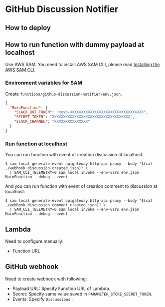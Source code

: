 # GitHub Discussion Notifier

## How to deploy

## How to run function with dummy payload at localhost

Use AWS SAM. You need to install AWS SAM CLI, please read [Installing the AWS SAM CLI](https://docs.aws.amazon.com/serverless-application-model/latest/developerguide/serverless-sam-cli-install.html).

### Environment variables for SAM

Create `functions/github-discussion-notifier/env.json`.

```json
{
  "MainFunction": {
    "SLACK_BOT_TOKEN": "xoxb-XXXXXXXXXXXXXXXXXXXXXXXXXXXXXXXXX",
    "SECRET_TOKEN": "XXXXXXXXXXXXXXXXXXXXXXXXXXXXXXXXXXX",
    "SLACK_CHANNEL": "XXXXXXXXXXXXXXX"
  }
}
```

### Run function at localhost

You can run function with event of creation discussion at localhost:

```
$ sam local generate-event apigateway http-api-proxy --body "$(cat ./webhook_discussion_created.json)" \
  | SAM_CLI_TELEMETRY=0 sam local invoke --env-vars env.json MainFunction --debug --event -
```

And you can run function with event of creation comment to discussion at localhost:

```
$ sam local generate-event apigateway http-api-proxy --body "$(cat ./webhook_discussion_comment_created.json)" \
  | SAM_CLI_TELEMETRY=0 sam local invoke --env-vars env.json MainFunction --debug --event -
```



## Lambda

Need to configure manually:

- Function URL

## GitHub webhook

Need to create webhook with following:

- Payload URL: Specify Function URL of Lambda.
- Secret: Specify same value saved in `PARAMETER_STORE_SECRET_TOKEN`.
- Events: Specify `Discussions` .